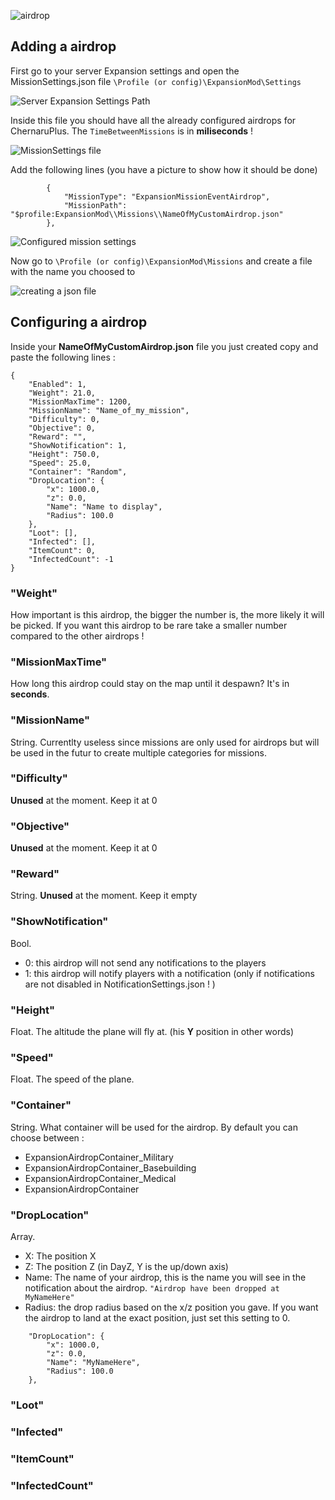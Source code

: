 ![airdrop](https://i.imgur.com/TZpLHYq.png)

## Adding a airdrop

First go to your server Expansion settings and open the MissionSettings.json file `\Profile (or config)\ExpansionMod\Settings`

![Server Expansion Settings Path](https://i.imgur.com/FXjTRN8.png)

Inside this file you should have all the already configured airdrops for ChernaruPlus. The `TimeBetweenMissions` is in **miliseconds** !

![MissionSettings file](https://i.imgur.com/i5Elt1u.png)

Add the following lines (you have a picture to show how it should be done)

```
        {
            "MissionType": "ExpansionMissionEventAirdrop",
            "MissionPath": "$profile:ExpansionMod\\Missions\\NameOfMyCustomAirdrop.json"
        },
```

![Configured mission settings](https://i.imgur.com/svi2PSD.png)

Now go to `\Profile (or config)\ExpansionMod\Missions` and create a file with the name you choosed to

![creating a json file](https://i.imgur.com/xW4mdto.png)

## Configuring a airdrop

Inside your **NameOfMyCustomAirdrop.json** file you just created copy and paste the following lines :

```
{
    "Enabled": 1,
    "Weight": 21.0,
    "MissionMaxTime": 1200,
    "MissionName": "Name_of_my_mission",
    "Difficulty": 0,
    "Objective": 0,
    "Reward": "",
    "ShowNotification": 1,
    "Height": 750.0,
    "Speed": 25.0,
    "Container": "Random",
    "DropLocation": {
        "x": 1000.0,
        "z": 0.0,
        "Name": "Name to display",
        "Radius": 100.0
    },
    "Loot": [],
    "Infected": [],
    "ItemCount": 0,
    "InfectedCount": -1
}
```

### "Weight"
How important is this airdrop, the bigger the number is, the more likely it will be picked. If you want this airdrop to be rare take a smaller number compared to the other airdrops !

### "MissionMaxTime"
How long this airdrop could stay on the map until it despawn? It's in **seconds**.

### "MissionName"
String. Currentlty useless since missions are only used for airdrops but will be used in the futur to create multiple categories for missions.

### "Difficulty"
**Unused** at the moment. Keep it at 0

### "Objective"
**Unused** at the moment. Keep it at 0

### "Reward"
String. **Unused** at the moment. Keep it empty

### "ShowNotification"
Bool.
- 0: this airdrop will not send any notifications to the players
- 1: this airdrop will notify players with a notification (only if notifications are not disabled in NotificationSettings.json ! )

### "Height"
Float. The altitude the plane will fly at. (his **Y** position in other words)

### "Speed"
Float. The speed of the plane.

### "Container"
String. What container will be used for the airdrop. By default you can choose between :
* ExpansionAirdropContainer_Military
* ExpansionAirdropContainer_Basebuilding
* ExpansionAirdropContainer_Medical
* ExpansionAirdropContainer

### "DropLocation"
Array.
- X: The position X
- Z: The position Z (in DayZ, Y is the up/down axis)
- Name: The name of your airdrop, this is the name you will see in the notification about the airdrop. `"Airdrop have been dropped at MyNameHere"`
- Radius: the drop radius based on the x/z position you gave. If you want the airdrop to land at the exact position, just set this setting to 0.

```
    "DropLocation": {
        "x": 1000.0,
        "z": 0.0,
        "Name": "MyNameHere",
        "Radius": 100.0
    },
```

### "Loot"

### "Infected"

### "ItemCount"

### "InfectedCount"